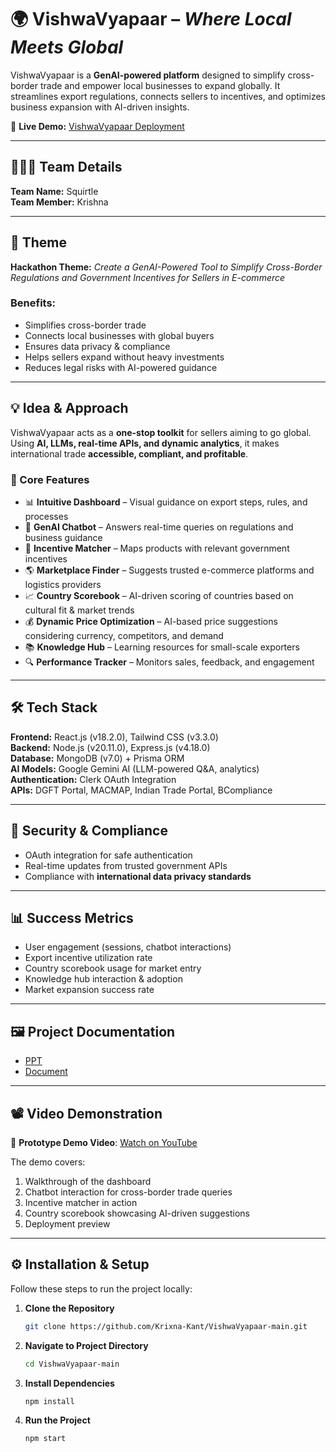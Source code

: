 # 🌍 VishwaVyapaar – *Where Local Meets Global*

VishwaVyapaar is a **GenAI-powered platform** designed to simplify cross-border trade and empower local businesses to expand globally. It streamlines export regulations, connects sellers to incentives, and optimizes business expansion with AI-driven insights.  

🚀 **Live Demo:** [VishwaVyapaar Deployment](https://vishwavyapaar-bay.vercel.app/)  

---

## 🧑‍🤝‍🧑 Team Details
**Team Name:** Squirtle  
**Team Member:** Krishna  

---

## 🎯 Theme
**Hackathon Theme:** *Create a GenAI-Powered Tool to Simplify Cross-Border Regulations and Government Incentives for Sellers in E-commerce*  

### Benefits:
- Simplifies cross-border trade  
- Connects local businesses with global buyers  
- Ensures data privacy & compliance  
- Helps sellers expand without heavy investments  
- Reduces legal risks with AI-powered guidance  

---

## 💡 Idea & Approach

VishwaVyapaar acts as a **one-stop toolkit** for sellers aiming to go global. Using **AI, LLMs, real-time APIs, and dynamic analytics**, it makes international trade **accessible, compliant, and profitable**.

### 🔑 Core Features
- 📊 **Intuitive Dashboard** – Visual guidance on export steps, rules, and processes  
- 🤖 **GenAI Chatbot** – Answers real-time queries on regulations and business guidance  
- 🎯 **Incentive Matcher** – Maps products with relevant government incentives  
- 🌎 **Marketplace Finder** – Suggests trusted e-commerce platforms and logistics providers  
- 📈 **Country Scorebook** – AI-driven scoring of countries based on cultural fit & market trends  
- 💰 **Dynamic Price Optimization** – AI-based price suggestions considering currency, competitors, and demand  
- 📚 **Knowledge Hub** – Learning resources for small-scale exporters  
- 🔍 **Performance Tracker** – Monitors sales, feedback, and engagement  

---

## 🛠️ Tech Stack

**Frontend:** React.js (v18.2.0), Tailwind CSS (v3.3.0)  
**Backend:** Node.js (v20.11.0), Express.js (v4.18.0)  
**Database:** MongoDB (v7.0) + Prisma ORM  
**AI Models:** Google Gemini AI (LLM-powered Q&A, analytics)  
**Authentication:** Clerk OAuth Integration  
**APIs:** DGFT Portal, MACMAP, Indian Trade Portal, BCompliance  

---

## 🔐 Security & Compliance
- OAuth integration for safe authentication  
- Real-time updates from trusted government APIs  
- Compliance with **international data privacy standards**  

---

## 📊 Success Metrics
- User engagement (sessions, chatbot interactions)  
- Export incentive utilization rate  
- Country scorebook usage for market entry  
- Knowledge hub interaction & adoption  
- Market expansion success rate  

---

## 🖼️ Project Documentation
- [PPT](https://docs.google.com/presentation/d/1vps4DeH3y7QcjeYTqkygu3Vit0wI1GTgLqGdXsOXQLo/edit?usp=drive_link)  
- [Document](https://drive.google.com/file/d/1CccLZyE6_V83wwD1FoiZSOIkwNgx9PGI/view?usp=sharing)  

---

## 📽️ Video Demonstration
🎥 **Prototype Demo Video**: [Watch on YouTube](https://youtu.be/hQinChEIcZY)  

The demo covers:  
1. Walkthrough of the dashboard  
2. Chatbot interaction for cross-border trade queries  
3. Incentive matcher in action  
4. Country scorebook showcasing AI-driven suggestions  
5. Deployment preview  

---

## ⚙️ Installation & Setup

Follow these steps to run the project locally:

1. **Clone the Repository**  
   ```bash
   git clone https://github.com/Krixna-Kant/VishwaVyapaar-main.git

2. **Navigate to Project Directory**  
   ```bash
   cd VishwaVyapaar-main

3. **Install Dependencies**
   ```bash
   npm install

4. **Run the Project**
   ```bash
   npm start
